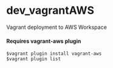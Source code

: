 # dev_vagrantAWS
Vagrant deployment to AWS Workspace

#### Requires vagrant-aws plugin
```
$vagrant plugin install vagrant-aws
$vagrant plugin list
```

